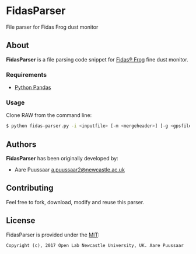 # FidasParser
File parser for Fidas Frog dust monitor

## About

**FidasParser** is a file parsing code snippet for [Fidas® Frog](https://www.palas.de/en/product/fidasfrog) fine dust monitor.

### Requirements

- [Python Pandas](https://pandas.pydata.org/pandas-docs/stable/install.html)

### Usage

Clone RAW from the command line:

``` sh
$ python fidas-parser.py -i <inputfile> [-m <mergeheader>] [-g <gpsfile>] -o <outputfile>'
```
## Authors
**FidasParser** has been originally developed by:

* Aare Puussaar <a.puussaar2@newcastle.ac.uk>

## Contributing

Feel free to fork, download, modify and reuse this parser.

## License

FidasParser is provided under the [MIT](https://github.com/aarepuu/fidasparser/master/LICENSE):

	Copyright (c), 2017 Open Lab Newcastle University, UK. Aare Puussaar
